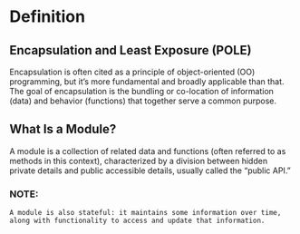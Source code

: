 # Definition

## Encapsulation and Least Exposure (POLE)

Encapsulation is often cited as a principle of object-oriented (OO) programming, but it’s more fundamental and broadly applicable than that. The goal of encapsulation is the bundling or co-location of information (data) and behavior (functions) that together serve a common purpose.

## What Is a Module?

A module is a collection of related data and functions (often referred to as methods in this context), characterized by a division between hidden private details and public accessible details, usually called the “public API.”

### NOTE:

    A module is also stateful: it maintains some information over time, along with functionality to access and update that information.
